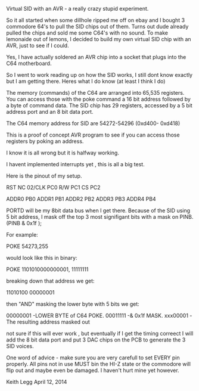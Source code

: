 Virtual SID with an AVR - a really crazy stupid experiment.

So it all started when some dillhole ripped me off on ebay and I bought 3 commodore 64's to pull the SID chips out of them.
Turns out dude already pulled the chips and sold me some C64's with no sound. To make lemonaide out of lemons, I decided to build
my own virtual SID chip with an AVR, just to see if I could.

Yes, I have actually soldered an AVR chip into a socket that plugs into the C64 motherboard.

So I went to work reading up on how the SID works, I still dont know exactly but I am getting there. 
Heres what I do know (at least I think I do)

The memory (commands) of the C64 are arranged into 65,535 registers. You can access those with the poke command a 16 bit address followed 
by a byte of command data. The SID chip has 29 registers, accessed by a 5 bit address port and an 8 bit data port.

The C64 memory address for SID are 54272-54296 (0xd400- 0xd418)

This is a proof of concept AVR program to see if you can access those registers by poking an address.

I know it is all wrong but it is halfway working. 

I havent implemented interrupts yet , this is all a big test.

Here is the pinout of my setup.

RST NC
02/CLK PC0
R/W PC1
CS PC2

ADDR0 PB0
ADDR1 PB1
ADDR2 PB2
ADDR3 PB3
ADDR4 PB4

PORTD will be my 8bit data bus when I get there. Because of the SID using 5 bit address, I mask off the top 3 most signifigant 
bits with a mask on PINB. (PINB & 0x1f ); 


For example:

POKE 54273,255 

would look like this in binary:

POKE 1101010000000001, 11111111

breaking down that address we get:

11010100 00000001

then "AND" masking the lower byte with 5 bits we get:

 00000001 -LOWER BYTE of C64 POKE. 
 00011111 -& 0x1f MASK. 
 xxx00001 -The resulting address masked out  
        

not sure if this will ever work , but eventually if I get the timing correect I will add the 8 bit data port and put 3 DAC chips on
the PCB to generate the 3 SID voices.

One word of advice - make sure you are very carefull to set EVERY pin properly. All pins not in use MUST bin the HI-Z state or the 
commodore will flip out and maybe even be damaged. I haven't hurt mine yet however. 


Keith Legg 
April 12, 2014












